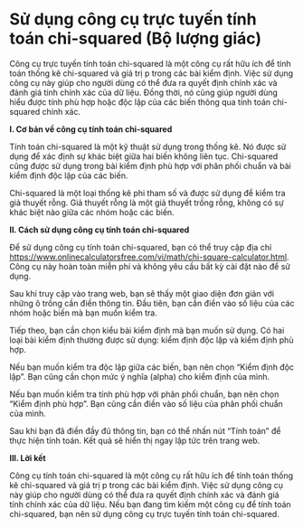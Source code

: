 Sử dụng công cụ trực tuyến tính toán chi-squared (Bộ lượng giác)
================================================================

Công cụ trực tuyến tính toán chi-squared là một công cụ rất hữu ích để tính toán thống kê chi-squared và giá trị p trong các bài kiểm định. Việc sử dụng công cụ này giúp cho người dùng có thể đưa ra quyết định chính xác và đánh giá tính chính xác của dữ liệu. Đồng thời, nó cũng giúp người dùng hiểu được tính phù hợp hoặc độc lập của các biến thông qua tính toán chi-squared chính xác.

**I. Cơ bản về công cụ tính toán chi-squared**

Tính toán chi-squared là một kỹ thuật sử dụng trong thống kê. Nó được sử dụng để xác định sự khác biệt giữa hai biến không liên tục. Chi-squared cũng được sử dụng trong bài kiểm định phù hợp với phân phối chuẩn và bài kiểm định độc lập của các biến.

Chi-squared là một loại thống kê phi tham số và được sử dụng để kiểm tra giả thuyết rỗng. Giả thuyết rỗng là một giả thuyết trống rỗng, không có sự khác biệt nào giữa các nhóm hoặc các biến.

**II. Cách sử dụng công cụ tính toán chi-squared**

Để sử dụng công cụ tính toán chi-squared, bạn có thể truy cập địa chỉ <https://www.onlinecalculatorsfree.com/vi/math/chi-square-calculator.html>. Công cụ này hoàn toàn miễn phí và không yêu cầu bất kỳ cài đặt nào để sử dụng.

Sau khi truy cập vào trang web, bạn sẽ thấy một giao diện đơn giản với những ô trống cần điền thông tin. Đầu tiên, bạn cần điền vào số liệu của các nhóm hoặc biến mà bạn muốn kiểm tra.

Tiếp theo, bạn cần chọn kiểu bài kiểm định mà bạn muốn sử dụng. Có hai loại bài kiểm định thường được sử dụng: kiểm định độc lập và kiểm định phù hợp.

Nếu bạn muốn kiểm tra độc lập giữa các biến, bạn nên chọn “Kiểm định độc lập”. Bạn cũng cần chọn mức ý nghĩa (alpha) cho kiểm định của mình.

Nếu bạn muốn kiểm tra tính phù hợp với phân phối chuẩn, bạn nên chọn “Kiểm định phù hợp”. Bạn cũng cần điền vào số liệu của phân phối chuẩn của mình.

Sau khi bạn đã điền đầy đủ thông tin, bạn có thể nhấn nút “Tính toán” để thực hiện tính toán. Kết quả sẽ hiển thị ngay lập tức trên trang web.

**III. Lời kết**

Công cụ tính toán chi-squared là một công cụ rất hữu ích để tính toán thống kê chi-squared và giá trị p trong các bài kiểm định. Việc sử dụng công cụ này giúp cho người dùng có thể đưa ra quyết định chính xác và đánh giá tính chính xác của dữ liệu. Nếu bạn đang tìm kiếm một công cụ để tính toán chi-squared, bạn nên sử dụng công cụ trực tuyến tính toán chi-squared.